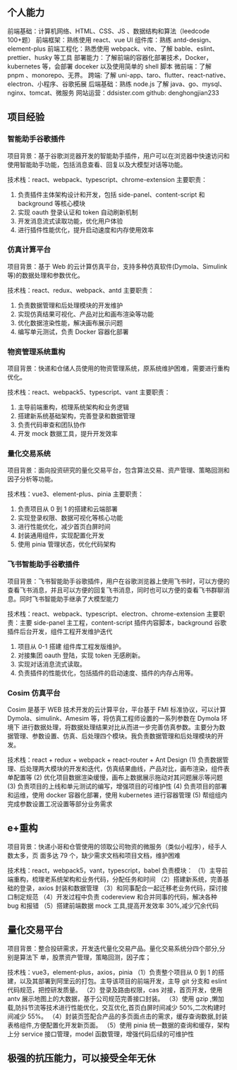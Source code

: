 ## 个人能力

前端基础：计算机网络、HTML、CSS、JS 、数据结构和算法（leedcode 100+题）
前端框架：熟练使用 react、vue
UI 组件库：熟练 antd-design、element-plus
前端工程化：熟悉使用 webpack、vite、了解 bable、eslint、prettier、husky 等工具
部署能力：了解前端的容器化部署技术，Docker，kubernetes 等，会部署 doceker 以及使用简单的 shell 脚本
微前端：了解 pnpm 、monorepo、无界。
跨端: 了解 uni-app、taro、flutter、react-native、electron、小程序、谷歌拓展
后端基础：熟练 node.js 了解 java、go、mysql、nginx、tomcat、微服务
网站运营：ddsister.com
github: denghongjian233

## 项目经验

### 智能助手谷歌插件

项目背景：基于谷歌浏览器开发的智能助手插件，用户可以在浏览器中快速访问和使用智能助手功能，包括消息查看、回复以及大模型对话等功能。

技术栈：react、webpack、typescript、chrome-extension
主要职责：

1. 负责插件主体架构设计和开发，包括 side-panel、content-script 和 background 等核心模块
2. 实现 oauth 登录认证和 token 自动刷新机制
3. 开发消息流式读取功能，优化用户体验
4. 进行插件性能优化，提升启动速度和内存使用效率

### 仿真计算平台

项目背景：基于 Web 的云计算仿真平台，支持多种仿真软件(Dymola、Simulink 等)的数据处理和参数优化。

技术栈：react、redux、webpack、antd
主要职责：

1. 负责数据管理和后处理模块的开发维护
2. 实现仿真结果可视化、产品对比和画布渲染等功能
3. 优化数据渲染性能，解决画布展示问题
4. 编写单元测试，负责 Docker 容器化部署

### 物资管理系统重构

项目背景：快递和仓储人员使用的物资管理系统，原系统维护困难，需要进行重构优化。

技术栈：react、webpack5、typescript、vant
主要职责：

1. 主导前端重构，梳理系统架构和业务逻辑
2. 搭建新系统基础架构，完善登录和数据管理
3. 负责代码审查和团队协作
4. 开发 mock 数据工具，提升开发效率

### 量化交易系统

项目背景：面向投资研究的量化交易平台，包含算法交易、资产管理、策略回测和因子分析等功能。

技术栈：vue3、element-plus、pinia
主要职责：

1. 负责项目从 0 到 1 的搭建和云端部署
2. 实现登录权限、数据可视化等核心功能
3. 进行性能优化，减少首页白屏时间
4. 封装通用组件，实现配置化开发
5. 使用 pinia 管理状态，优化代码架构

### 飞书智能助手谷歌插件

项目背景：飞书智能助手谷歌插件，用户在谷歌浏览器上使用飞书时，可以方便的查看飞书消息，并且可以方便的回复飞书消息，同时也可以方便的查看飞书群聊消息。同时飞书智能助手继承了大模型能力

技术栈：react、webpack、typescript、electron、chrome-extension
主要职责：主要 side-panel 主工程，content-script 插件内容脚本，background 谷歌插件后台开发，组件工程开发维护迭代

1. 项目从 0-1 搭建 组件库工程发版维护。
2. 对接集团 oauth 登陆，实现 token 无感刷新。
3. 实现对话消息流式读取。
4. 负责插件的性能优化，包括插件的启动速度、插件的内存占用等。

### Cosim 仿真平台

Cosim 是基于 WEB 技术开发的云计算平台，平台基于 FMI 标准协议，可以计算
Dymola、simulink、Amesim 等，将仿真工程师设置的一系列参数在 Dymola 环境下
进行数据处理，将数据处理结果对比从而进一步完善仿真参数。主要分为数据管理、参数设置、仿真、后处理四个模块。我负责数据管理和后处理模块的开发。

技术栈：react + redux + webpack + react-router + Ant Design
(1) 负责数据管理、后处理两大模块的开发和迭代，仿真结果曲线，产品对比，画布渲染，组件表单配置等
(2) 优化项目数据渲染缓慢，画布上数据展示拖动对其问题展示等问题
(3) 负责项目的上线和单元测试的编写，增强项目的可维护性
(4) 负责项目的部署和运维，使用 docker 容器化部署，使用 kubernetes 进行容器管理
(5) 帮组组内完成参数设置工况设置等部分业务需求

## e+重构

项目背景：快递小哥和仓管使用的领取公司物资的微服务（类似小程序），经手人数太多，页
面多达 79 个，缺少需求文档和项目文档，维护困难

技术栈：react，webpack5，vant，typescript，babel
负责模块：
（1）主导前端重构，梳理老系统架构和业务代码，分配任务和时间
（2）搭建新系统，完善基础的登录，axios 封装和数据管理
（3）和同事配合一起迁移老业务代码，探讨接口制定规范
（4）开发过程中负责 codereview 和合并同事的代码，解决各种 bug 和报错
（5）搭建前端数据 mock 工具,提高开发效率 30%,减少冗余代码

## 量化交易平台

项目背景：整合投研需求，开发迭代量化交易产品。量化交易系统分四个部分,分别是算法下
单，股票资产管理，策略回测，因子库；

技术栈：vue3，element-plus，axios，pinia
（1）负责整个项目从 0 到 1 的搭建，以及其部署到阿里云的打包。主导该项目的前端开发，主导 git 分支和 eslint 代码规范，把控研发质量。
（2）登录及路由权限，cas 对接，首页开发，使用 antv 展示地图上的大数据，基于公司规范完善接口封装。
（3）使用 gzip ,懒加载,防抖节流等技术进行性能优化，交互优化,首页白屏时间减少 50%,二次构建时间减少 55%。
（4）封装页签配合产品的多页面点击的需求，缓存查询数据,封装表格组件,方便配置化开发新页面。
（5）使用 pinia 统一数据的查询和缓存，架构上分 service 接口管理，model 函数管理，增强代码后续的可维护性

## 极强的抗压能力，可以接受全年无休
